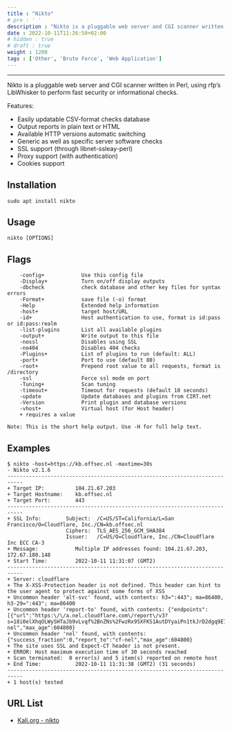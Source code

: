```yaml
---
title : "Nikto"
# pre : ' '
description : "Nikto is a pluggable web server and CGI scanner written in Perl, using rfp’s LibWhisker to perform fast security or informational checks."
date : 2022-10-11T11:26:50+02:00
# hidden : true
# draft : true
weight : 1200
tags : ['Other', 'Brute Force', 'Web Application']
---
```


---

Nikto is a pluggable web server and CGI scanner written in Perl, using rfp’s LibWhisker to perform fast security or informational checks.

Features:

- Easily updatable CSV-format checks database
- Output reports in plain text or HTML
- Available HTTP versions automatic switching
- Generic as well as specific server software checks
- SSL support (through libnet-ssleay-perl)
- Proxy support (with authentication)
- Cookies support

## Installation

```plain
sudo apt install nikto
```

## Usage

```plain
nikto [OPTIONS]
```

## Flags

```plain
    -config+            Use this config file
    -Display+           Turn on/off display outputs
    -dbcheck            check database and other key files for syntax errors
    -Format+            save file (-o) format
    -Help               Extended help information
    -host+              target host/URL
    -id+                Host authentication to use, format is id:pass or id:pass:realm
    -list-plugins       List all available plugins
    -output+            Write output to this file
    -nossl              Disables using SSL
    -no404              Disables 404 checks
    -Plugins+           List of plugins to run (default: ALL)
    -port+              Port to use (default 80)
    -root+              Prepend root value to all requests, format is /directory
    -ssl                Force ssl mode on port
    -Tuning+            Scan tuning
    -timeout+           Timeout for requests (default 10 seconds)
    -update             Update databases and plugins from CIRT.net
    -Version            Print plugin and database versions
    -vhost+             Virtual host (for Host header)
    + requires a value

Note: This is the short help output. Use -H for full help text.
```

## Examples

```plain
$ nikto -host=https://kb.offsec.nl -maxtime=30s
- Nikto v2.1.6
---------------------------------------------------------------------------
+ Target IP:          104.21.67.203
+ Target Hostname:    kb.offsec.nl
+ Target Port:        443
---------------------------------------------------------------------------
+ SSL Info:        Subject:  /C=US/ST=California/L=San Francisco/O=Cloudflare, Inc./CN=kb.offsec.nl
                   Ciphers:  TLS_AES_256_GCM_SHA384
                   Issuer:   /C=US/O=Cloudflare, Inc./CN=Cloudflare Inc ECC CA-3
+ Message:            Multiple IP addresses found: 104.21.67.203, 172.67.180.148
+ Start Time:         2022-10-11 11:31:07 (GMT2)
---------------------------------------------------------------------------
+ Server: cloudflare
+ The X-XSS-Protection header is not defined. This header can hint to the user agent to protect against some forms of XSS
+ Uncommon header 'alt-svc' found, with contents: h3=":443"; ma=86400, h3-29=":443"; ma=86400
+ Uncommon header 'report-to' found, with contents: {"endpoints":[{"url":"https:\/\/a.nel.cloudflare.com\/report\/v3?s=18i0elXhqOLWySHTaJb9vLvqf%2BnZNs%2FwzRx95XFKS1AutDYyaiPn1tkJrD2dgq9E7O4Ner4Qv8%2BU1sy3qit4DVJWg8wWqGHWER0EDX1CCc6Y0ueOgkG2f2r5QAWWsdw%3D"}],"group":"cf-nel","max_age":604800}
+ Uncommon header 'nel' found, with contents: {"success_fraction":0,"report_to":"cf-nel","max_age":604800}
+ The site uses SSL and Expect-CT header is not present.
+ ERROR: Host maximum execution time of 30 seconds reached
+ Scan terminated:  0 error(s) and 5 item(s) reported on remote host
+ End Time:           2022-10-11 11:31:38 (GMT2) (31 seconds)
---------------------------------------------------------------------------
+ 1 host(s) tested
```

## URL List

- [Kali.org - nikto](https://www.kali.org/tools/nikto/)
